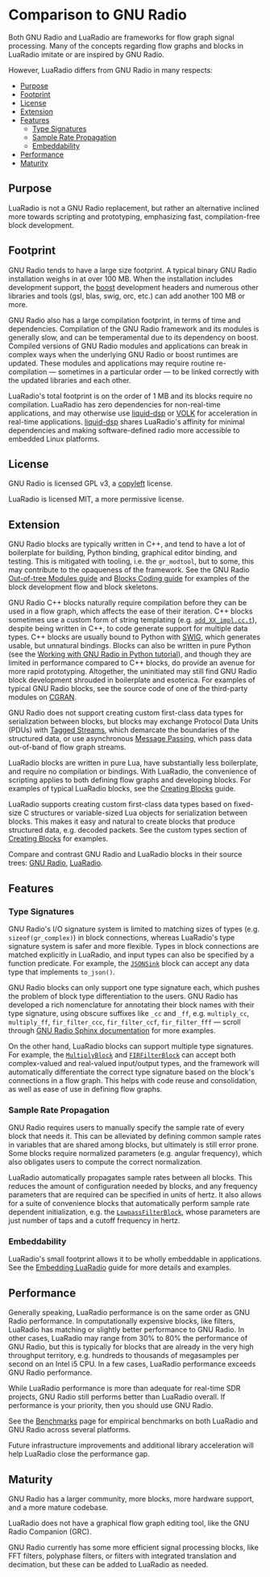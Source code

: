 # Comparison to GNU Radio

Both GNU Radio and LuaRadio are frameworks for flow graph signal processing.
Many of the concepts regarding flow graphs and blocks in LuaRadio imitate or
are inspired by GNU Radio.

However, LuaRadio differs from GNU Radio in many respects:

* [Purpose](#purpose)
* [Footprint](#footprint)
* [License](#license)
* [Extension](#extension)
* [Features](#features)
    * [Type Signatures](#type-signatures)
    * [Sample Rate Propagation](#sample-rate-propagation)
    * [Embeddability](#embeddability)
* [Performance](#performance)
* [Maturity](#maturity)

## Purpose

LuaRadio is not a GNU Radio replacement, but rather an alternative inclined
more towards scripting and prototyping, emphasizing fast, compilation-free
block development.

## Footprint

GNU Radio tends to have a large size footprint. A typical binary GNU Radio
installation weighs in at over 100 MB. When the installation includes
development support, the [boost](http://www.boost.org/) development headers and
numerous other libraries and tools (gsl, blas, swig, orc, etc.) can add another
100 MB or more.

GNU Radio also has a large compilation footprint, in terms of time and
dependencies. Compilation of the GNU Radio framework and its modules is
generally slow, and can be temperamental due to its dependency on boost.
Compiled versions of GNU Radio modules and applications can break in complex
ways when the underlying GNU Radio or boost runtimes are updated. These modules
and applications may require routine re-compilation — sometimes in a particular
order — to be linked correctly with the updated libraries and each other.

LuaRadio's total footprint is on the order of 1 MB and its blocks require no
compilation. LuaRadio has zero dependencies for non-real-time applications,
and may otherwise use [liquid-dsp](https://github.com/jgaeddert/liquid-dsp) or
[VOLK](http://libvolk.org/) for acceleration in real-time applications.
[liquid-dsp](https://github.com/jgaeddert/liquid-dsp) shares LuaRadio's
affinity for minimal dependencies and making software-defined radio more
accessible to embedded Linux platforms.

## License

GNU Radio is licensed GPL v3, a
[copyleft](https://en.wikipedia.org/wiki/Copyleft) license.

LuaRadio is licensed MIT, a more permissive license.

## Extension

GNU Radio blocks are typically written in C++, and tend to have a lot of
boilerplate for building, Python binding, graphical editor binding, and
testing. This is mitigated with tooling, i.e. the `gr_modtool`, but to some,
this may contribute to the opaqueness of the framework. See the GNU Radio
[Out-of-tree Modules
guide](http://gnuradio.org/redmine/projects/gnuradio/wiki/OutOfTreeModules) and
[Blocks Coding
guide](http://gnuradio.org/redmine/projects/gnuradio/wiki/BlocksCodingGuide)
for examples of the block development flow and block skeletons.

GNU Radio C++ blocks naturally require compilation before they can be used in a
flow graph, which affects the ease of their iteration. C++ blocks sometimes use
a custom form of string templating (e.g.
[`add_XX_impl.cc.t`](https://github.com/gnuradio/gnuradio/blob/v3.7.9.2/gr-blocks/lib/add_XX_impl.cc.t#L53)),
despite being written in C++, to code generate support for multiple data types.
C++ blocks are usually bound to Python with [SWIG](http://www.swig.org/), which
generates usable, but unnatural bindings. Blocks can also be written in pure
Python (see the [Working with GNU Radio in Python
tutorial](http://gnuradio.org/redmine/projects/gnuradio/wiki/Guided_Tutorial_GNU_Radio_in_Python)),
and though they are limited in performance compared to C++ blocks, do provide
an avenue for more rapid prototyping. Altogether, the uninitiated may still
find GNU Radio block development shrouded in boilerplate and esoterica. For
examples of typical GNU Radio blocks, see the source code of one of the
third-party modules on [CGRAN](http://www.cgran.org/).

GNU Radio does not support creating custom first-class data types for
serialization between blocks, but blocks may exchange Protocol Data Units
(PDUs) with [Tagged
Streams](http://gnuradio.org/doc/doxygen/page_tagged_stream_blocks.html), which
demarcate the boundaries of the structured data, or use asynchronous [Message
Passing](http://gnuradio.org/doc/doxygen/page_msg_passing.html), which pass
data out-of-band of flow graph streams.

LuaRadio blocks are written in pure Lua, have substantially less boilerplate,
and require no compilation or bindings. With LuaRadio, the convenience of
scripting applies to both defining flow graphs and developing blocks. For
examples of typical LuaRadio blocks, see the [Creating
Blocks](3.creating-blocks.md) guide.

LuaRadio supports creating custom first-class data types based on fixed-size C
structures or variable-sized Lua objects for serialization between blocks. This
makes it easy and natural to create blocks that produce structured data, e.g.
decoded packets. See the custom types section of [Creating
Blocks](3.creating-blocks.md#custom-types) for examples.

Compare and contrast GNU Radio and LuaRadio blocks in their source trees: [GNU
Radio](https://github.com/gnuradio/gnuradio/tree/master/gr-blocks/lib),
[LuaRadio](../radio/blocks/signal/).

## Features

### Type Signatures

GNU Radio's I/O signature system is limited to matching sizes of types (e.g.
`sizeof(gr_complex)`) in block connections, whereas LuaRadio's type signature
system is safer and more flexible. Types in block connections are matched
explicitly in LuaRadio, and input types can also be specified by a function
predicate. For example, the [`JSONSink`](0.reference-manual.md#jsonsink) block
can accept any data type that implements `to_json()`.

GNU Radio blocks can only support one type signature each, which pushes the
problem of block type differentiation to the users. GNU Radio has developed a
rich nomenclature for annotating their block names with their type signature,
using obscure suffixes like `_cc` and `_ff`, e.g. `multiply_cc`, `multiply_ff`,
`fir_filter_ccc`, `fir_filter_ccf`, `fir_filter_fff` — scroll through [GNU
Radio Sphinx documentation](http://gnuradio.org/doc/sphinx/) for more examples.

On the other hand, LuaRadio blocks can support multiple type signatures. For
example, the [`MultiplyBlock`](0.reference-manual.md#multiplyblock) and
[`FIRFilterBlock`](0.reference-manual.md#firfilterblock) can accept both
complex-valued and real-valued input/output types, and the framework will
automatically differentiate the correct type signature based on the block's
connections in a flow graph. This helps with code reuse and consolidation, as
well as ease of use in defining flow graphs.

### Sample Rate Propagation

GNU Radio requires users to manually specify the sample rate of every block
that needs it. This can be alleviated by defining common sample rates in
variables that are shared among blocks, but ultimately is still error prone.
Some blocks require normalized parameters (e.g. angular frequency), which also
obligates users to compute the correct normalization.

LuaRadio automatically propagates sample rates between all blocks. This
reduces the amount of configuration needed by blocks, and any frequency
parameters that are required can be specified in units of hertz. It also allows
for a suite of convenience blocks that automatically perform sample rate
dependent initialization, e.g. the
[`LowpassFilterBlock`](0.reference-manual.md#lowpassfilterblock), whose
parameters are just number of taps and a cutoff frequency in hertz.

### Embeddability

LuaRadio's small footprint allows it to be wholly embeddable in applications.
See the [Embedding LuaRadio](4.embedding-luaradio.md) guide for more details
and examples.

## Performance

Generally speaking, LuaRadio performance is on the same order as GNU Radio
performance. In computationally expensive blocks, like filters, LuaRadio has
matching or slightly better performance to GNU Radio. In other cases, LuaRadio
may range from 30% to 80% the performance of GNU Radio, but this is typically
for blocks that are already in the very high throughput territory, e.g.
hundreds to thousands of megasamples per second on an Intel i5 CPU. In a few
cases, LuaRadio performance exceeds GNU Radio performance.

While LuaRadio performance is more than adequate for real-time SDR projects,
GNU Radio still performs better than LuaRadio overall. If performance is your
priority, then you should use GNU Radio.

See the [Benchmarks](http://luaradio.io/benchmarks.html) page for empirical
benchmarks on both LuaRadio and GNU Radio across several platforms.

Future infrastructure improvements and additional library acceleration will
help LuaRadio close the performance gap.

## Maturity

GNU Radio has a larger community, more blocks, more hardware support, and a
more mature codebase.

LuaRadio does not have a graphical flow graph editing tool, like the GNU Radio
Companion (GRC).

GNU Radio currently has some more efficient signal processing blocks, like FFT
filters, polyphase filters, or filters with integrated translation and
decimation, but these can be added to LuaRadio as needed.
